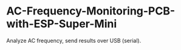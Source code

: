 # AC-Frequency-Monitoring-PCB-with-ESP-Super-Mini
Analyze AC frequency, send results over USB (serial).    

